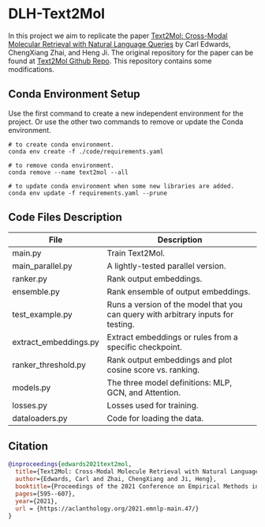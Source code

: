 # DLH-Text2Mol

In this project we aim to replicate the paper [Text2Mol: Cross-Modal Molecular Retrieval with Natural Language Queries](https://aclanthology.org/2021.emnlp-main.47/) by Carl Edwards, ChengXiang Zhai, and Heng Ji. The original repository for the paper can be found at [Text2Mol Github Repo](https://github.com/cnedwards/text2mol). This repository contains some modifications.

## Conda Environment Setup

Use the first command to create a new independent environment for the project. Or use the other two commands to remove or update the Conda environment.

```shell
# to create conda environment.
conda env create -f ./code/requirements.yaml

# to remove conda environment.
conda remove --name text2mol --all

# to update conda environment when some new libraries are added.
conda env update -f requirements.yaml --prune
```


## Code Files Description

| File      | Description |
| ----------- | ----------- |
| main.py      | Train Text2Mol.       |
| main_parallel.py   | A lightly-tested parallel version.        |
| ranker.py   | Rank output embeddings.        |
| ensemble.py   | Rank ensemble of output embeddings.        |
| test_example.py   | Runs a version of the model that you can query with arbitrary inputs for testing.        |
| extract_embeddings.py   | Extract embeddings or rules from a specific checkpoint.        |
| ranker_threshold.py   | Rank output embeddings and plot cosine score vs. ranking.        |
| models.py   | The three model definitions: MLP, GCN, and Attention.        |
| losses.py   | Losses used for training.        |
| dataloaders.py   | Code for loading the data.        |


## Citation

```bibtex
@inproceedings{edwards2021text2mol,
  title={Text2Mol: Cross-Modal Molecule Retrieval with Natural Language Queries},
  author={Edwards, Carl and Zhai, ChengXiang and Ji, Heng},
  booktitle={Proceedings of the 2021 Conference on Empirical Methods in Natural Language Processing},
  pages={595--607},
  year={2021},
  url = {https://aclanthology.org/2021.emnlp-main.47/}
}
```
